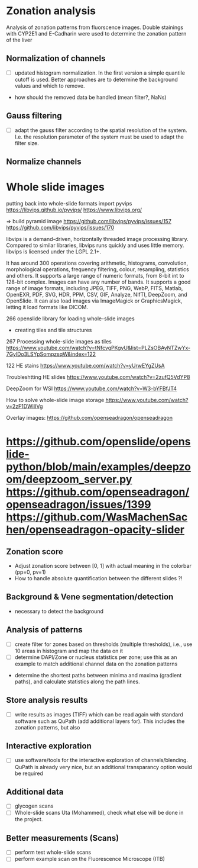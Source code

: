 # Zonation analysis

Analysis of zonation patterns from fluorscence images. Double stainings with CYP2E1 and E-Cadharin were used to determine the zonation pattern of the liver

## Normalization of channels
- [ ] updated histogram normalization. In the first version a simple quantile cutoff is used. Better approaches are to determine the background values and which to remove.
- how should the removed data be handled (mean filter?, NaNs)

## Gauss filtering
- [ ] adapt the gauss filter according to the spatial resolution of the system. I.e. the resolution parameter of the system must be used to adapt the filter size.

## Normalize channels


# Whole slide images

putting back into whole-slide formats
import pyvips
https://libvips.github.io/pyvips/
https://www.libvips.org/

=> build pyramid image
https://github.com/libvips/pyvips/issues/157
https://github.com/libvips/pyvips/issues/170

libvips is a demand-driven, horizontally threaded image processing library. Compared to similar libraries, libvips runs quickly and uses little memory. libvips is licensed under the LGPL 2.1+.

It has around 300 operations covering arithmetic, histograms, convolution, morphological operations, frequency filtering, colour, resampling, statistics and others. It supports a large range of numeric formats, from 8-bit int to 128-bit complex. Images can have any number of bands. It supports a good range of image formats, including JPEG, TIFF, PNG, WebP, FITS, Matlab, OpenEXR, PDF, SVG, HDR, PPM, CSV, GIF, Analyze, NIfTI, DeepZoom, and OpenSlide. It can also load images via ImageMagick or GraphicsMagick, letting it load formats like DICOM.

266 openslide
library for loading whole-slide images 
- creating tiles and tile structures

267 Processing whole-slide images as tiles
https://www.youtube.com/watch?v=tNfcvgPKgyU&list=PLZsOBAyNTZwYx-7GylDo3LSYpSompzsqW&index=122

122 HE stains
https://www.youtube.com/watch?v=yUrwEYgZUsA


Troubleshtting HE slides
https://www.youtube.com/watch?v=2zufQ5VdYP8

DeepZoom for WSI
https://www.youtube.com/watch?v=W3-bYFBfJT4


How to solve whole-slide image storage
https://www.youtube.com/watch?v=2zF1DWiIIVg

Overlay images:
https://github.com/openseadragon/openseadragon

https://github.com/openslide/openslide-python/blob/main/examples/deepzoom/deepzoom_server.py
https://github.com/openseadragon/openseadragon/issues/1399
https://github.com/WasMachenSachen/openseadragon-opacity-slider
=======
## Zonation score
- Adjust zonation score between [0, 1] with actual meaning in the colorbar (pp=0, pv=1)
- How to handle absolute quantification between the different slides ?!

## Background & Vene segmentation/detection
- necessary to detect the background


## Analysis of patterns
- [ ] create filter for zones based on thresholds (multiple thresholds), i.e., use 10 areas in histogram and map the data on it
- [ ] determine DAPI/Zone or nucleus statistics per zone; use this as an example to match additional channel data on the zonation patterns
- determine the shortest paths between minima and maxima (gradient paths), and calculate statistics along the path lines.

## Store analysis results
- [ ] write results as images (TIFF) which can be read again with standard software such as QuPath (add additional layers for). This includes the zonation patterns, but also

## Interactive exploration
- [ ] use software/tools for the interactive exploration of channels/blending. QuPath is already very nice, but an additional transparancy option would be required

## Additional data
- [ ] glycogen scans
- [ ] Whole-slide scans Uta (Mohammed), check what else will be done in the project.

## Better measurements (Scans)
- [ ] perform test whole-slide scans
- [ ] perform example scan on the Fluorescence Microscope (ITB)
